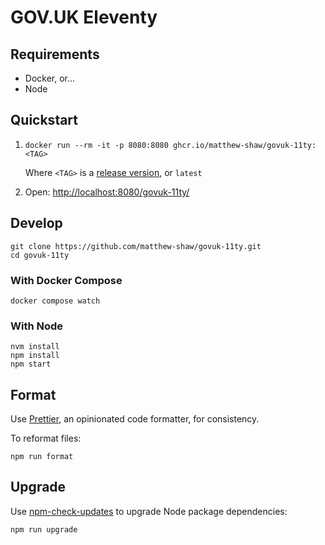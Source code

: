 # GOV.UK Eleventy

## Requirements

- Docker, or...
- Node

## Quickstart

1.  ```shell
    docker run --rm -it -p 8080:8080 ghcr.io/matthew-shaw/govuk-11ty:<TAG>
    ```

    Where `<TAG>` is a [release version](https://github.com/matthew-shaw/govuk-11ty/releases), or `latest`

2.  Open: <http://localhost:8080/govuk-11ty/>

## Develop

```shell
git clone https://github.com/matthew-shaw/govuk-11ty.git
cd govuk-11ty
```

### With Docker Compose

```shell
docker compose watch
```

### With Node

```shell
nvm install
npm install
npm start
```

## Format

Use [Prettier](https://prettier.io/), an opinionated code formatter, for consistency.

To reformat files:

```shell
npm run format
```

## Upgrade

Use [npm-check-updates](https://www.npmjs.com/package/npm-check-updates) to upgrade Node package dependencies:

```shell
npm run upgrade
```
